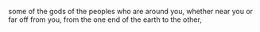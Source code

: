 some of the gods of the peoples who are around you, whether near you or far off from you, from the one end of the earth to the other,
